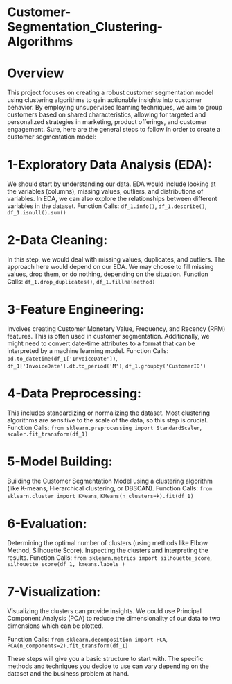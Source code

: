 # Customer-Segmentation_Clustering-Algorithms
# Overview
This project focuses on creating a robust customer segmentation model using clustering algorithms to gain actionable insights into customer behavior. By employing unsupervised learning techniques, we aim to group customers based on shared characteristics, allowing for targeted and personalized strategies in marketing, product offerings, and customer engagement.
Sure, here are the general steps to follow in order to create a customer segmentation model:

# 1-Exploratory Data Analysis (EDA): 
We should start by understanding our data. EDA would include looking at the variables (columns), missing values, outliers, and distributions of variables. In EDA, we can also explore the relationships between different variables in the dataset.
Function Calls: `df_1.info()`, `df_1.describe()`, `df_1.isnull().sum()`

# 2-Data Cleaning: 
In this step, we would deal with missing values, duplicates, and outliers. The approach here would depend on our EDA. We may choose to fill missing values, drop them, or do nothing, depending on the situation.
Function Calls: `df_1.drop_duplicates()`, `df_1.fillna(method)`

# 3-Feature Engineering: 
Involves creating Customer Monetary Value, Frequency, and Recency (RFM) features. This is often used in customer segmentation. Additionally, we might need to convert date-time attributes to a format that can be interpreted by a machine learning model.
Function Calls: `pd.to_datetime(df_1['InvoiceDate'])`, `df_1['InvoiceDate'].dt.to_period('M')`, `df_1.groupby('CustomerID')`

# 4-Data Preprocessing: 
This includes standardizing or normalizing the dataset. Most clustering algorithms are sensitive to the scale of the data, so this step is crucial.
Function Calls: `from sklearn.preprocessing import StandardScaler`, `scaler.fit_transform(df_1)`

# 5-Model Building: 
Building the Customer Segmentation Model using a clustering algorithm (like K-means, Hierarchical clustering, or DBSCAN).
Function Calls: `from sklearn.cluster import KMeans`, `KMeans(n_clusters=k).fit(df_1)`

# 6-Evaluation: 
Determining the optimal number of clusters (using methods like Elbow Method, Silhouette Score). Inspecting the clusters and interpreting the results.
Function Calls: `from sklearn.metrics import silhouette_score`, `silhouette_score(df_1, kmeans.labels_)`

# 7-Visualization: 
Visualizing the clusters can provide insights. We could use Principal Component Analysis (PCA) to reduce the dimensionality of our data to two dimensions which can be plotted.

   Function Calls: `from sklearn.decomposition import PCA`, `PCA(n_components=2).fit_transform(df_1)`

These steps will give you a basic structure to start with. The specific methods and techniques you decide to use can vary depending on the dataset and the business problem at hand.
